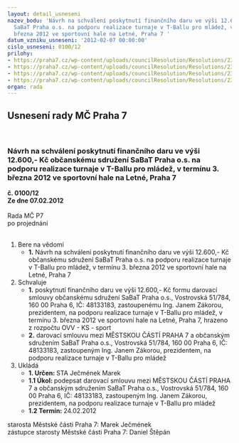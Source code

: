 ```yaml
---
layout: detail_usneseni
nazev_bodu: 'Návrh na schválení poskytnutí finančního daru ve výši 12.600,- Kč občanskému  sdružení
  SaBaT Praha o.s. na podporu realizace turnaje v T-Ballu pro mládež, v termínu 3.
  března 2012 ve sportovní hale na Letné, Praha 7 '
datum_vzniku_usneseni: '2012-02-07 00:00:00'
cislo_usneseni: 0100/12
prilohy:
- https://praha7.cz/wp-content/uploads/councilResolution/Resolutions/23090/6-12-z%c3%a1pis_z_2_jednani_sk_01_02_2012.doc
- https://praha7.cz/wp-content/uploads/councilResolution/Resolutions/23090/6-12-s2_sabat_praha_o_s_t_ball_2012.doc
- https://praha7.cz/wp-content/uploads/councilResolution/Resolutions/23090/6-12-rozpo%c4%8det_turnaj_1.docx
- https://praha7.cz/wp-content/uploads/councilResolution/Resolutions/23090/6-12-zadost.pdf
organ: rada
---
```

<div id="ucUsn_pList" class="usn">
	<span><h2>Usnesení rady MČ Praha 7 </h2>
<br></span><div class="standBody">
<span><h3>Návrh na schválení poskytnutí finančního daru ve výši 12.600,- Kč občanskému  sdružení SaBaT Praha o.s. na podporu realizace turnaje v T-Ballu pro mládež, v termínu 3. března 2012 ve sportovní hale na Letné, Praha 7 </h3></span><div class="center">
		<strong>č. 0100/12</strong><br>
	</div>
<div class="center">
		<strong>Ze dne 07.02.2012</strong><br><br>
	</div>Rada MČ P7<br> po projednání<br><br><ol>
<li>Bere na vědomí<ul><li>
<strong>1.</strong> Návrh na schválení poskytnutí finančního daru ve výši 12.600,- Kč občanskému  sdružení SaBaT Praha o.s. na podporu realizace turnaje v T-Ballu pro mládež, v termínu 3. března 2012 ve sportovní hale na Letné, Praha 7   </li></ul>
</li>
<li>Schvaluje<ul>
<li>
<strong>1.</strong> poskytnutí finančního daru ve výši 12.600,- Kč formu darovací smlouvy občanskému sdružení SaBaT Praha o.s., Vostrovská 51/784, 160 00 Praha 6,  IČ: 48133183, zastoupenému Ing. Janem Zákorou, prezidentem, na podporu realizace turnaje v T-Ballu pro mládež, v termínu 3. března 2012 ve sportovní hale na Letné, Praha 7, hrazeno z rozpočtu OVV - KS - sport</li>
<li>
<strong>2.</strong> darovací smlouvu mezi MĚSTSKOU ČÁSTÍ PRAHA 7 a občanským sdružením SaBaT Praha o.s., Vostrovská 51/784, 160 00 Praha 6, IČ: 48133183, zastoupeným Ing. Janem Zákorou, prezidentem, na podporu realizace turnaje v  T-Ballu pro mládež   </li>
</ul>
</li>
<li>Ukládá<ul>
<li>
<strong>1. Určen: </strong>STA Ječmének Marek</li>
<li>
<strong>1.1 Úkol: </strong>podepsat darovací smlouvu mezi MĚSTSKOU ČÁSTÍ PRAHA 7 a občanským sdružením SaBaT Praha o.s., Vostrovská 51/784, 160 00  Praha 6, IČ: 48133183, zastoupeným Ing. Janem Zákorou, prezidentem, na podporu realizace turnaje v T-Ballu pro mládež</li>
<li>
<strong>1.2 Termín: </strong>24.02.2012</li>
</ul>
</li>
</ol>starosta Městské části Praha 7: Marek Ječmének<br>zástupce starosty Městské části Praha 7: Daniel Štěpán 
</div>
</div>